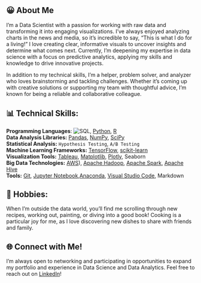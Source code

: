 
## 😀 About Me

I’m a Data Scientist with a passion for working with raw data and transforming it into engaging visualizations. I’ve always enjoyed analyzing charts in the news and media, so it’s incredible to say, “This is what I do for a living!” I love creating clear, informative visuals to uncover insights and determine what comes next. Currently, I’m deepening my expertise in data science with a focus on predictive analytics, applying my skills and knowledge to drive innovative projects. 

In addition to my technical skills, I’m a helper, problem solver, and analyzer who loves brainstorming and tackling challenges. Whether it’s coming up with creative solutions or supporting my team with thoughtful advice, I’m known for being a reliable and collaborative colleague.


## 📊 Technical Skills:

**Programming Languages**: ![SQL](https://img.shields.io/badge/MySQL-005C84?style=for-the-badge&logo=mysql&logoColor=white), [Python](https://img.shields.io/badge/Python-FFD43B?style=for-the-badge&logo=python&logoColor=blue), [R](https://img.shields.io/badge/R-276DC3?style=for-the-badge&logo=r&logoColor=white)\
**Data Analysis Libraries:** 	[Pandas](https://img.shields.io/badge/Pandas-2C2D72?style=for-the-badge&logo=pandas&logoColor=white), [NumPy](https://img.shields.io/badge/Numpy-777BB4?style=for-the-badge&logo=numpy&logoColor=white), [SciPy](https://img.shields.io/badge/SciPy-654FF0?style=for-the-badge&logo=SciPy&logoColor=white)\
**Statistical Analysis:** `Hypothesis Testing`, `A/B Testing`\
**Machine Learning Frameworks:** [TensorFlow](https://img.shields.io/badge/TensorFlow-%23FF6F00.svg?style=for-the-badge&logo=TensorFlow&logoColor=white), [scikit-learn](https://img.shields.io/badge/scikit--learn-%23F7931E.svg?style=for-the-badge&logo=scikit-learn&logoColor=white)\
**Visualization Tools:** [Tableau](https://img.shields.io/badge/Tableau-E97627?style=for-the-badge&logo=Tableau&logoColor=white), [Matplotlib](https://img.shields.io/badge/Matplotlib-%23ffffff.svg?style=for-the-badge&logo=Matplotlib&logoColor=black), [Plotly](https://img.shields.io/badge/Plotly-%233F4F75.svg?style=for-the-badge&logo=plotly&logoColor=white), Seaborn\
**Big Data Technologies:** [AWS](https://img.shields.io/badge/AWS-%23FF9900.svg?style=for-the-badge&logo=amazon-aws&logoColor=white)), [Apache Hadoop](https://img.shields.io/badge/Apache%20Hadoop-66CCFF?style=for-the-badge&logo=apachehadoop&logoColor=black), [Apache Spark](https://img.shields.io/badge/Apache%20Spark-FDEE21?style=flat-square&logo=apachespark&logoColor=black), [Apache Hive](https://img.shields.io/badge/Apache%20Hive-FDEE21?style=for-the-badge&logo=apachehive&logoColor=black)\
**Tools:** [Git](https://img.shields.io/badge/GitHub-100000?style=for-the-badge&logo=github&logoColor=white), [Jupyter Notebook](https://img.shields.io/badge/Jupyter-F37626.svg?&style=for-the-badge&logo=Jupyter&logoColor=white),[Anaconda](https://img.shields.io/badge/Anaconda-%2344A833.svg?style=for-the-badge&logo=anaconda&logoColor=white), [Visual Studio Code](https://img.shields.io/badge/Visual_Studio_Code-0078D4?style=for-the-badge&logo=visual%20studio%20code&logoColor=white), Markdown


## 🌮 Hobbies: 
When I’m outside the data world, you’ll find me scrolling through new recipes, working out, painting, or diving into a good book! Cooking is a particular joy for me, as I love discovering new dishes to share with friends and family.

## 🌐 Connect with Me!
I’m always open to networking and participating in opportunities to expand my portfolio and experience in Data Science and Data Analytics. Feel free to reach out on [LinkedIn](https://www.linkedin.com/in/jessseo1246/)!

